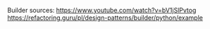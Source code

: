 Builder sources:
https://www.youtube.com/watch?v=bV1jSlPvtog
https://refactoring.guru/pl/design-patterns/builder/python/example

